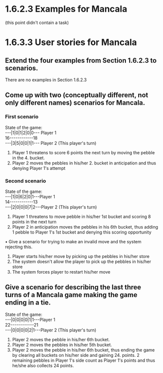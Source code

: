 

# 1.6.2.3 Examples for Mancala
(this point didn't contain a task)
# 1.6.3.3 User stories for Mancala
## Extend the four examples from Section 1.6.2.3 to scenarios.
There are no examples in Section 1.6.2.3

## Come up with two (conceptually different, not only different names) scenarios for Mancala.

### First scenario
State of the game:  
---|1|0|1|2|0|0--- Player 1   
16------------18   
---|3|5|0|0|1|1--- Player 2 (This player's turn)
1. Player 1 threatens to score 6 points the next turn by moving the pebble in the 4. bucket.
2. Player 2 moves the pebbles in his/her 2. bucket in anticipation and thus denying Player 1's attempt

### Second scenario
State of the game:  
---|1|0|6|2|0|1---Player 1  
14------------13  
---|2|0|0|0|7|2---Player 2 (This player's turn)

1. Player 1 threatens to move pebble in his/her 1st bucket and scoring 8 points in the next turn
2. Player 2 in anticipation moves the pebbles in his 6th bucket, thus adding 1 pebble to Player 1's 1st bucket and denying this scoring opportunity

• Give a scenario for trying to make an invalid move and the system rejecting
this.

1. Player starts his/her move by picking up the pebbles in his/her store
2. The system doesn't allow the player to pick up the pebbles in his/her store
3. The system forces player to restart his/her move

## Give a scenario for describing the last three turns of a Mancala game making the game ending in a tie.
State of the game:  
---|0|0|0|0|1|1---Player 1  
22------------21  
---|0|0|0|0|2|1---Player 2 (This player's turn)

1. Player 2 moves the pebble in his/her 6th bucket.
2. Player 2 moves the pebbles in his/her 5th bucket.
3. Player 2 moves the pebble in his/her 6th bucket, thus ending the game by clearing all buckets on his/her side and gaining 24. points. 2 remaining pebbles in Player 1's side count as Player 1's points and thus he/she also collects 24 points.